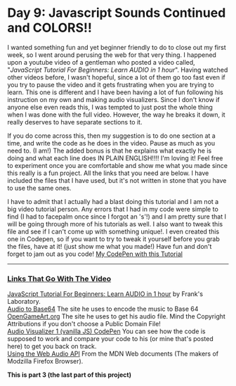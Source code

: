 <h1>Day 9: Javascript Sounds Continued and COLORS!!</h1>

<p>I wanted something fun and yet beginner friendly to do to close out my first week, so I went around perusing the web for that very thing. I happened upon a youtube video of a gentleman who posted a video called, "<i>JavaScript Tutorial For Beginners: Learn AUDIO in 1 hour</i>". Having watched other videos before, I wasn't hopeful, since a lot of them go too fast even if you try to pause the video and it gets frustrating when you are trying to learn. This one is different and I have been having a lot of fun following his instruction on my own and making audio visualizers. Since I don't know if anyone else even reads this, I was tempted to just post the whole thing when I was done with the full video. However, the way he breaks it down, it really deserves to have separate sections to it.</p>

<p>If you do come across this, then my suggestion is to do one section at a time, and write the code as he does in the video. Pause as much as you need to. (I am!) The added bonus is that he explains what exactly he is doing and what each line does IN PLAIN ENGLISH!!!! I'm loving it! Feel free to experiment once you are comfortable and show me what you made since this really is a fun project. All the links that you need are below. I have included the files that I have used, but it's not written in stone that you have to use the same ones.</p>

<p>I have to admit that I actually had a blast doing this tutorial and I am not a big video tutorial person. Any errors that I had in my code were simple to find (I had to facepalm once since I forgot an 's'!) and I am pretty sure that I will be going through more of his tutorials as well. I also want to tweak this file and see if I can't come up with something unique!. I even created this one in Codepen, so if you want to try to tweak it yourself before you grab the files, have at it! (just show me what you made!) Have fun and don't forget to jam out as you code! <a href="https://codepen.io/MotherofEvil/pen/VwmoGeY" target="_blank">My CodePen with this Tutorial</a>

<hr>

<h3><u>Links That Go With The Video</u></h3>
<a href="https://www.youtube.com/watch?v=VXWvfrmpapI">JavaScript Tutorial For Beginners: Learn AUDIO in 1 hour</a> by Frank's Laboratory.<br>
<a href="https://base64.guru/">Audio to Base64</a> The site he uses to encode the music to Base 64<br>
<a href="https://opengameart.org/">OpenGameArt.org</a> The site he uses to get his audio file. Mind the Copyright Attributions if you don't choose a Public Domain File!<br>
<a href="https://codepen.io/franksLaboratory/pen/wvoNqdv">Audio Visualizer 1 (vanilla JS) CodePen</a> You can see how the code is supposed to work and compare your code to his (or mine that's posted here) to get you back on track.<br>
<a href="https://codepen.io/franksLaboratory/pen/wvoNqdv">Using the Web Audio API</a> From the MDN Web documents (The makers of Modzilla Firefox Browser).<br>

<p><b>This is part 3 (the last part of this project)</b></p>

